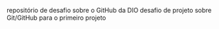repositório de desafio sobre o GitHub da DIO
desafio de projeto sobre Git/GitHub para o primeiro projeto
